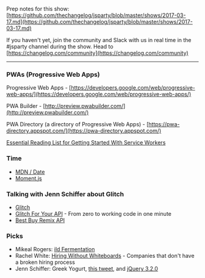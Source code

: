 Prep notes for this show: [https://github.com/thechangelog/jsparty/blob/master/shows/2017-03-17.md](https://github.com/thechangelog/jsparty/blob/master/shows/2017-03-17.md)

If you haven't yet, join the community and Slack with us in real time in the #jsparty channel during the show. Head to [https://changelog.com/community](https://changelog.com/community)

---

### PWAs (Progressive Web Apps)

Progressive Web Apps - [https://developers.google.com/web/progressive-web-apps/](https://developers.google.com/web/progressive-web-apps/)

PWA Builder - [http://preview.pwabuilder.com/](http://preview.pwabuilder.com/)

PWA Directory (a directory of Progressive Web Apps) - [https://pwa-directory.appspot.com/](https://pwa-directory.appspot.com/)

[Essential Reading List for Getting Started With Service Workers](https://changelog.com/posts/essential-reading-list-for-getting-started-with-service-workers)

### Time

- [MDN / Date](https://developer.mozilla.org/en-US/docs/Web/JavaScript/Reference/Global_Objects/Date)
- [Moment.js](https://momentjs.com/)

### Talking with Jenn Schiffer about Glitch

- [Glitch](https://glitch.com/)
- [Glitch For Your API](https://glitch.com/foryourapi) - From zero to working code in one minute
- [Best Buy Remix API](https://github.com/squeejee/remixr)

### Picks

- Mikeal Rogers: [ild Fermentation](http://www.wildfermentation.com/wild-fermentation/)
- Rachel White: [Hiring Without Whiteboards](https://github.com/poteto/hiring-without-whiteboards) - Companies that don't have a broken hiring process
- Jenn Schiffer: Greek Yogurt, [this tweet](https://twitter.com/Alex_jonsie/status/826124303175471105), and [jQuery 3.2.0](https://blog.jquery.com/2017/03/16/jquery-3-2-0-is-out/)

